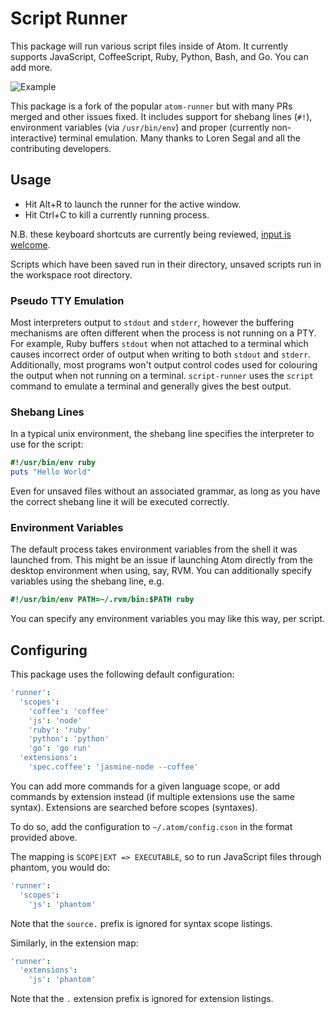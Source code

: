 # Script Runner

This package will run various script files inside of Atom.
It currently supports JavaScript, CoffeeScript, Ruby, Python, Bash, and Go. You can add more.

![Example](http://github.com/ioquatix/script-runner/raw/master/resources/screenshot-1.png)

This package is a fork of the popular `atom-runner` but with many PRs merged and other issues fixed. It includes support for shebang lines (`#!`), environment variables (via `/usr/bin/env`) and proper (currently non-interactive) terminal emulation. Many thanks to Loren Segal and all the contributing developers.

## Usage

* Hit Alt+R to launch the runner for the active window.
* Hit Ctrl+C to kill a currently running process.

N.B. these keyboard shortcuts are currently being reviewed, [input is welcome](https://github.com/ioquatix/script-runner/issues/1).

Scripts which have been saved run in their directory, unsaved scripts run in the workspace root directory.

### Pseudo TTY Emulation

Most interpreters output to `stdout` and `stderr`, however the buffering mechanisms are often different when the process is not running on a PTY. For example, Ruby buffers `stdout` when not attached to a terminal which causes incorrect order of output when writing to both `stdout` and `stderr`. Additionally, most programs won't output control codes used for colouring the output when not running on a terminal. `script-runner` uses the `script` command to emulate a terminal and generally gives the best output.

### Shebang Lines

In a typical unix environment, the shebang line specifies the interpreter to use for the script:

```ruby
#!/usr/bin/env ruby
puts "Hello World"
```

Even for unsaved files without an associated grammar, as long as you have the correct shebang line it will be executed correctly.

### Environment Variables

The default process takes environment variables from the shell it was launched from. This might be an issue if launching Atom directly from the desktop environment when using, say, RVM. You can additionally specify variables using the shebang line, e.g.

```ruby
#!/usr/bin/env PATH=~/.rvm/bin:$PATH ruby
```

You can specify any environment variables you may like this way, per script.

## Configuring

This package uses the following default configuration:

```cson
'runner':
  'scopes':
    'coffee': 'coffee'
    'js': 'node'
    'ruby': 'ruby'
    'python': 'python'
    'go': 'go run'
  'extensions':
    'spec.coffee': 'jasmine-node --coffee'
```

You can add more commands for a given language scope, or add commands by
extension instead (if multiple extensions use the same syntax). Extensions
are searched before scopes (syntaxes).

To do so, add the configuration to `~/.atom/config.cson` in the format provided
above.

The mapping is `SCOPE|EXT => EXECUTABLE`, so to run JavaScript files through
phantom, you would do:

```cson
'runner':
  'scopes':
    'js': 'phantom'
```

Note that the `source.` prefix is ignored for syntax scope listings.

Similarly, in the extension map:

```cson
'runner':
  'extensions':
    'js': 'phantom'
```

Note that the `.` extension prefix is ignored for extension listings.
